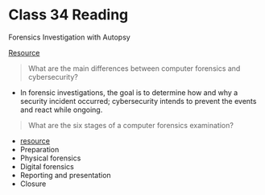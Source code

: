 # Class 34 Reading

Forensics Investigation with Autopsy

[Resource](https://www.wgu.edu/blog/computer-forensics2004.html)

> What are the main differences between computer forensics and cybersecurity?
   - In forensic investigations, the goal is to determine how and why a security incident occurred; cybersecurity intends to prevent the events and react while ongoing.

> What are the six stages of a computer forensics examination?
   - [resource](https://commons.erau.edu/cgi/viewcontent.cgi?article=1029&context=adfsl)
   - Preparation
   - Physical forensics
   - Digital forensics
   - Reporting and presentation
   - Closure